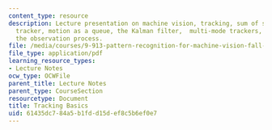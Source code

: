 ```yaml
---
content_type: resource
description: Lecture presentation on machine vision, tracking, sum of squared differences
  tracker, motion as a queue, the Kalman filter,  multi-mode trackers, and affecting
  the observation process.
file: /media/courses/9-913-pattern-recognition-for-machine-vision-fall-2004/61435dc784a5b1fdd15def8c5b6ef0e7_class_11.pdf
file_type: application/pdf
learning_resource_types:
- Lecture Notes
ocw_type: OCWFile
parent_title: Lecture Notes
parent_type: CourseSection
resourcetype: Document
title: Tracking Basics
uid: 61435dc7-84a5-b1fd-d15d-ef8c5b6ef0e7
---
```

